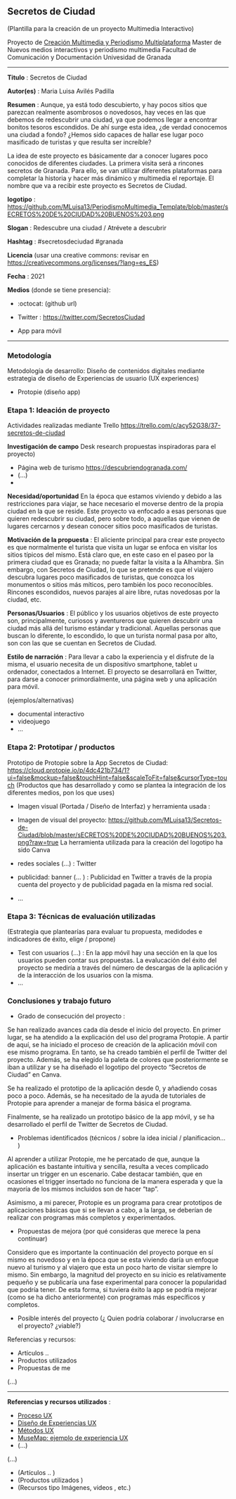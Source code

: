 ## Secretos de Ciudad  

(Plantilla para la creación de un proyecto Multimedia Interactivo)

Proyecto de [Creación Multimedia y Periodismo Multiplataforma](https://github.com/mgea/PeriodismoMultimedia)
Master de Nuevos medios interactivos y periodismo multimedia
Facultad de Comunicación y Documentación
Univesidad de Granada  

----

**Titulo** : Secretos de Ciudad 

**Autor(es)** : Maria Luisa Avilés Padilla

**Resumen** :  Aunque, ya está todo descubierto, y hay pocos sitios que parezcan realmente asombrosos o novedosos, hay veces en las que debemos de redescubrir una ciudad, ya que podemos llegar a encontrar bonitos tesoros escondidos. De ahí surge esta idea, ¿de verdad conocemos una ciudad a fondo? ¿Hemos sido capaces de hallar ese lugar poco masificado de turistas y que resulta ser increíble?

La idea de este proyecto es básicamente dar a conocer lugares poco conocidos de diferentes ciudades. La primera visita será a rincones secretos de Granada. Para ello, se van utilizar diferentes plataformas para completar la historia y hacer más dinámico y multimedia el reportaje. El nombre que va a recibir este proyecto es Secretos de Ciudad.

**logotipo** :  https://github.com/MLuisa13/PeriodismoMultimedia_Template/blob/master/sECRETOS%20DE%20CIUDAD%20BUENOS%203.png


**Slogan** : Redescubre una ciudad / Atrévete a descubrir

**Hashtag** : #secretosdeciudad #granada

**Licencia**    (usar una creative commons: revisar en https://creativecommons.org/licenses/?lang=es_ES) 

**Fecha** : 2021

**Medios** (donde se tiene presencia): 


*  :octocat: (github url) 

* Twitter :  https://twitter.com/SecretosCiudad

* App para móvil



--- 

### Metodología

Metodología de desarrollo: Diseño de contenidos digitales mediante estrategia de diseño de Experiencias de usuario (UX experiences) 

* Protopie (diseño app)

### Etapa 1: Ideación de proyecto 

Actividades realizadas mediante Trello  https://trello.com/c/acy52G38/37-secretos-de-ciudad

**Investigación de campo**   Desk research propuestas inspiradoras para el proyecto) 

* Página web de turismo https://descubriendogranada.com/
* (...)
* 


**Necesidad/oportunidad** En la época que estamos viviendo y debido a las restricciones para viajar, se hace necesario el moverse dentro de la propia ciudad en la que se reside. Este proyecto va enfocado a esas personas que quieren redescubrir su ciudad, pero sobre todo, a aquellas que vienen de lugares cercarnos y desean conocer sitios poco masificados de turistas.

**Motivación de la propuesta** :  El aliciente principal para crear este proyecto es que normalmente el turista que visita un lugar se enfoca en visitar los sitios típicos del mismo. Está claro que, en este caso en el paseo por la primera ciudad que es Granada; no puede faltar la visita a la Alhambra. Sin embargo, con Secretos de Ciudad, lo que se pretende es que el viajero descubra lugares poco masificados de turistas, que conozca los monumentos o sitios más míticos, pero también los poco reconocibles. Rincones escondidos, nuevos parajes al aire libre, rutas novedosas por la ciudad, etc.

**Personas/Usuarios** : El público y los usuarios objetivos de este proyecto son, principalmente, curiosos y aventureros que quieren descubrir una ciudad más allá del turismo estándar y tradicional. Aquellas personas que buscan lo diferente, lo escondido, lo que un turista normal pasa por alto, son con las que se cuentan en Secretos de Ciudad.

**Estilo de narración** : Para llevar a cabo la experiencia y el disfrute de la misma, el usuario necesita de un dispositivo smartphone, tablet u ordenador, conectados a Internet. El proyecto se desarrollará en Twitter, para darse a conocer primordialmente, una página web y una aplicación para móvil.
 

(ejemplos/alternativas) 
* documental interactivo 
* videojuego 
* ... 



### Etapa 2: Prototipar / productos 

Prototipo de Protopie sobre la App Secretos de Ciudad: https://cloud.protopie.io/p/4dc421b734/1?ui=false&mockup=false&touchHint=false&scaleToFit=false&cursorType=touch
(Productos que has desarrollado y como se plantea la integración de los diferentes medios, pon los que uses)

* Imagen visual (Portada / Diseño de Interfaz) y herramienta usada :

* Imagen de  visual del proyecto: https://github.com/MLuisa13/Secretos-de-Ciudad/blob/master/sECRETOS%20DE%20CIUDAD%20BUENOS%203.png?raw=true 
 La herramienta utilizada para la creación del logotipo ha sido Canva

* redes sociales (...)  : Twitter

* publicidad: banner (... )  : Publicidad en Twitter a través de la propia cuenta del proyecto y de publicidad pagada en la misma red social.

* ...

### Etapa 3: Técnicas de evaluación utilizadas

(Estrategia que plantearías para evaluar tu propuesta, medidodes e indicadores de éxito, elige / propone) 

* Test con usuarios (...) : En la app móvil hay una sección en la que los usuarios pueden contar sus propuestas. La evalucación del éxito del proyecto se mediría a través del número de descargas de la aplicación y de la interacción de los usuarios con la misma.
* ... 





### Conclusiones y trabajo futuro


* Grado de consecución del proyecto :

Se han realizado avances cada día desde el inicio del proyecto. En primer lugar, se ha atendido a la explicación del uso del programa Protopie. A partir de aquí, se ha iniciado el proceso de creación de la aplicación móvil con ese mismo programa. En tanto, se ha creado también el perfil de Twitter del proyecto. Además, se ha elegido la paleta de colores que posteriormente se iban a utilizar y se ha diseñado el logotipo del proyecto “Secretos de Ciudad” en Canva. 

Se ha realizado el prototipo de la aplicación desde 0, y añadiendo cosas poco a poco. Además, se ha necesitado de la ayuda de tutoriales de Protopie para aprender a manejar de forma básica el programa.

Finalmente, se ha realizado un prototipo básico de la app móvil, y se ha desarrollado el perfil de Twitter de Secretos de Ciudad.


* Problemas identificados  (técnicos / sobre la idea inicial / planificacion… ) 

Al aprender a utilizar Protopie, me he percatado de que, aunque la aplicación es bastante intuitiva y sencilla, resulta a veces complicado insertar un trigger en un escenario. Cabe destacar también, que en ocasiones el trigger insertado no funciona de la manera esperada y que la mayoría de los mismos incluidos son de hacer “tap”. 

Asimismo, a mi parecer, Protopie es un programa para crear prototipos de aplicaciones básicas que si se llevan a cabo, a la larga, se deberían de realizar con programas más completos y experimentados.


* Propuestas de mejora (por qué consideras que merece la pena continuar)

Considero que es importante la continuación del proyecto porque en sí mismo es novedoso y en la época que se esta viviendo daría un enfoque nuevo al turismo y al viajero que esta un poco harto de visitar siempre lo mismo. Sin embargo, la magnitud del proyecto en su inicio es relativamente pequeño y se publicaría una fase experimental para conocer la popularidad que podría tener. De esta forma, si tuviera éxito la app se podría mejorar (como se ha dicho anteriormente) con programas más específicos y completos.

* Posible interés del proyecto (¿ Quien podría  colaborar / involucrarse en el proyecto? ¿viable?)


Referencias y recursos: 

* Artículos ..  
* Productos utilizados  
* Propuestas de me

(...)






----

**Referencias y recursos utilizados** :

* [Proceso UX](https://uxmastery.com/resources/process/)
* [Diseño de Experiencias UX](http://www.nosolousabilidad.com/articulos/uxd.htm) 
* [Métodos UX](https://mgea.github.io/UX-DIU-Checklist/index.html) 
* [MuseMap: ejemplo de experiencia UX](https://blog.prototypr.io/musemap-street-art-app-ux-case-study-9bec6a99823b) 
* (...) 

(...)
* (Artículos ..  )
* (Productos utilizados ) 
* (Recursos tipo Imágenes, videos , etc.) 












